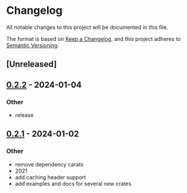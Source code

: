 # Changelog
All notable changes to this project will be documented in this file.

The format is based on [Keep a Changelog](https://keepachangelog.com/en/1.0.0/),
and this project adheres to [Semantic Versioning](https://semver.org/spec/v2.0.0.html).

## [Unreleased]

## [0.2.2](https://github.com/trillium-rs/trillium/compare/trillium-head-v0.2.1...trillium-head-v0.2.2) - 2024-01-04

### Other
- release

## [0.2.1](https://github.com/trillium-rs/trillium/compare/trillium-head-v0.2.0...trillium-head-v0.2.1) - 2024-01-02

### Other
- remove dependency carats
- 2021
- add caching header support
- add examples and docs for several new crates
